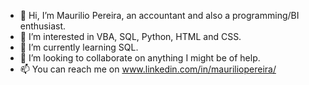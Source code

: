 - 👋 Hi, I’m Maurilio Pereira, an accountant and also a programming/BI enthusiast.
- 👀 I’m interested in VBA, SQL, Python, HTML and CSS.
- 🌱 I’m currently learning SQL.
- 💞️ I’m looking to collaborate on anything I might be of help.
- 📫 You can reach me on www.linkedin.com/in/mauriliopereira/

<!---
maurilio-spereira/maurilio-spereira is a ✨ special ✨ repository because its `README.md` (this file) appears on your GitHub profile.
You can click the Preview link to take a look at your changes.
--->
